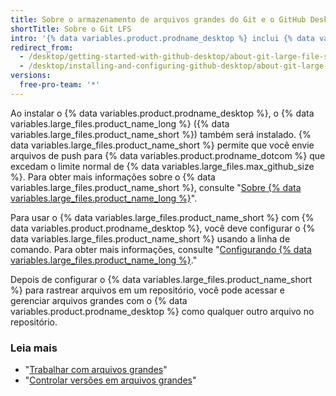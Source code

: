 ```yaml
---
title: Sobre o armazenamento de arquivos grandes do Git e o GitHub Desktop
shortTitle: Sobre o Git LFS
intro: '{% data variables.product.prodname_desktop %} inclui {% data variables.large_files.product_name_long %} para gerenciar arquivos grandes.'
redirect_from:
  - /desktop/getting-started-with-github-desktop/about-git-large-file-storage-and-github-desktop
  - /desktop/installing-and-configuring-github-desktop/about-git-large-file-storage-and-github-desktop
versions:
  free-pro-team: '*'
---
```


Ao instalar o {% data variables.product.prodname_desktop %}, o {% data variables.large_files.product_name_long %} ({% data variables.large_files.product_name_short %}) também será instalado. {% data variables.large_files.product_name_short %} permite que você envie arquivos de push para {% data variables.product.prodname_dotcom %} que excedam o limite normal de {% data variables.large_files.max_github_size %}. Para obter mais informações sobre o {% data variables.large_files.product_name_short %}, consulte "[Sobre {% data variables.large_files.product_name_long %}](/github/managing-large-files/about-git-large-file-storage)".

Para usar o {% data variables.large_files.product_name_short %} com {% data variables.product.prodname_desktop %}, você deve configurar o {% data variables.large_files.product_name_short %} usando a linha de comando. Para obter mais informações, consulte "[Configurando {% data variables.large_files.product_name_long %}](/github/managing-large-files/configuring-git-large-file-storage)."

Depois de configurar o {% data variables.large_files.product_name_short %} para rastrear arquivos em um repositório, você pode acessar e gerenciar arquivos grandes com o {% data variables.product.prodname_desktop %} como qualquer outro arquivo no repositório.

### Leia mais
- "[Trabalhar com arquivos grandes](/github/managing-large-files/working-with-large-files)"
- "[Controlar versões em arquivos grandes](/github/managing-large-files/versioning-large-files)"
